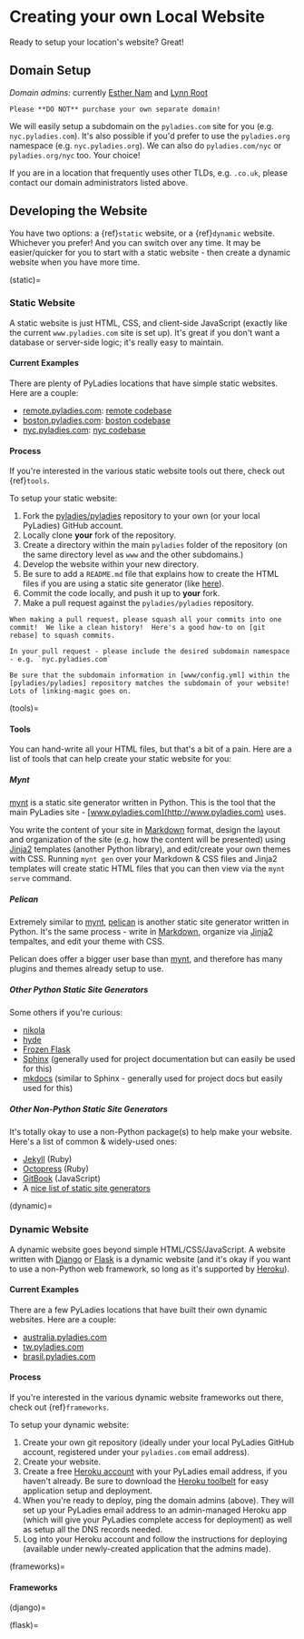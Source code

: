 # Creating your own Local Website

Ready to setup your location's website? Great!

## Domain Setup

*Domain admins:* currently [Esther Nam] and [Lynn Root]

```{warning}
Please **DO NOT** purchase your own separate domain!
```

We will easily setup a subdomain on the `pyladies.com` site for you (e.g. `nyc.pyladies.com`).  It's also possible if you'd prefer to use the `pyladies.org` namespace (e.g. `nyc.pyladies.org`).  We can also do `pyladies.com/nyc` or `pyladies.org/nyc` too.  Your choice!

If you are in a location that frequently uses other TLDs, e.g. `.co.uk`, please contact our domain administrators listed above.

## Developing the Website

You have two options: a {ref}`static` website, or a {ref}`dynamic` website.  Whichever you prefer!  And you can switch over any time.  It may be easier/quicker for you to start with a static website - then create a dynamic website when you have more time.

(static)=

### Static Website

A static website is just HTML, CSS, and client-side JavaScript (exactly like the current `www.pyladies.com` site is set up).  It's great if you don't want a database or server-side logic; it's really easy to maintain.

#### Current Examples

There are plenty of PyLadies locations that have simple static websites.  Here are a couple:

- [remote.pyladies.com]: [remote codebase](https://github.com/pyladies/pyladies/tree/master/remote)
- [boston.pyladies.com]: [boston codebase](https://github.com/pyladies/pyladies/tree/master/boston)
- [nyc.pyladies.com]: [nyc codebase](https://github.com/pyladies/pyladies/tree/master/nyc)

#### Process

If you're interested in the various static website tools out there, check out {ref}`tools`.

To setup your static website:

1. Fork the [pyladies/pyladies] repository to your own (or your local PyLadies) GitHub account.
2. Locally clone **your** fork of the repository.
3. Create a directory within the main `pyladies` folder of the repository (on the same directory level as `www` and the other subdomains.)
4. Develop the website within your new directory.
5. Be sure to add a `README.md` file that explains how to create the HTML files if you are using a static site generator (like [here]).
6. Commit the code locally, and push it up to **your** fork.
7. Make a pull request against the `pyladies/pyladies` repository.

```{note}
When making a pull request, please squash all your commits into one commit!  We like a clean history!  Here's a good how-to on [git rebase] to squash commits.
```

```{note}
In your pull request - please include the desired subdomain namespace - e.g. `nyc.pyladies.com`
```

```{note}
Be sure that the subdomain information in [www/config.yml] within the [pyladies/pyladies] repository matches the subdomain of your website!  Lots of linking-magic goes on.
```

(tools)=

#### Tools

You can hand-write all your HTML files, but that's a bit of a pain.  Here are a list of tools that can help create your static website for you:

##### Mynt

[mynt] is a static site generator written in Python.  This is the tool that the main PyLadies site - [www.pyladies.com](http://www.pyladies.com) uses.

You write the content of your site in [Markdown] format, design the layout and organization of the site (e.g. how the content will be presented) using [Jinja2] templates (another Python library), and edit/create your own themes with CSS.  Running `mynt gen` over your Markdown & CSS files and Jinja2 templates will create static HTML files that you can then view via the `mynt serve` command.

##### Pelican

Extremely similar to [mynt], [pelican] is another static site generator written in Python.  It's the same process - write in [Markdown], organize via [Jinja2] tempaltes, and edit your theme with CSS.

Pelican does offer a bigger user base than [mynt], and therefore has many plugins and themes already setup to use.

##### Other Python Static Site Generators

Some others if you're curious:

- [nikola]
- [hyde]
- [Frozen Flask]
- [Sphinx] (generally used for project documentation but can easily be used for this)
- [mkdocs] (similar to Sphinx - generally used for project docs but easily used for this)

##### Other Non-Python Static Site Generators

It's totally okay to use a non-Python package(s) to help make your website.  Here's a list of common & widely-used ones:

- [Jekyll] (Ruby)
- [Octopress] (Ruby)
- [GitBook] (JavaScript)
- A [nice list of static site generators]

(dynamic)=

### Dynamic Website

A dynamic website goes beyond simple HTML/CSS/JavaScript.  A website written with [Django] or [Flask] is a dynamic website (and it's okay if you want to use a non-Python web framework, so long as it's supported by [Heroku]).

#### Current Examples

There are a few PyLadies locations that have built their own dynamic websites.  Here are a couple:

- [australia.pyladies.com]
- [tw.pyladies.com]
- [brasil.pyladies.com]

#### Process

If you're interested in the various dynamic website frameworks out there, check out {ref}`frameworks`.

To setup your dynamic website:

1. Create your own git repository (ideally under your local PyLadies GitHub account, registered under your `pyladies.com` email address).
2. Create your website.
3. Create a free [Heroku account] with your PyLadies email address, if you haven't already.  Be sure to download the [Heroku toolbelt] for easy application setup and deployment.
4. When you're ready to deploy, ping the domain admins (above).  They will set up your PyLadies email address to an admin-managed Heroku app (which will give your PyLadies complete access for deployment) as well as setup all the DNS records needed.
5. Log into your Heroku account and follow the instructions for deploying (available under newly-created application that the admins made).

(frameworks)=

#### Frameworks

(django)=

(flask)=

[australia.pyladies.com]: http://australia.pyladies.com/
[boston.pyladies.com]: http://boston.pyladies.com
[brasil.pyladies.com]: http://brasil.pyladies.com/
[django]: https://devcenter.heroku.com/categories/language-support
[esther nam]: mailto:esthernam@gmail.com
[flask]: https://devcenter.heroku.com/categories/language-support
[frozen flask]: http://packages.python.org/Frozen-Flask/
[git rebase]: http://gitready.com/advanced/2009/02/10/squashing-commits-with-rebase.html
[gitbook]: https://www.staticgen.com/gitbook
[here]: https://github.com/pyladies/pyladies#to-run-locally
[heroku]: https://devcenter.heroku.com/categories/language-support
[heroku account]: https://signup.heroku.com/www-header
[heroku toolbelt]: https://toolbelt.heroku.com/
[hyde]: http://hyde.github.io/
[jekyll]: https://www.staticgen.com/jekyll
[jinja2]: http://jinja.pocoo.org/docs/dev/
[lynn root]: mailto:lynn@pyladies.com
[markdown]: http://daringfireball.net/projects/markdown/syntax
[mkdocs]: https://www.staticgen.com/mkdocs
[mynt]: http://mynt.uhnomoli.com/
[nice list of static site generators]: https://www.staticgen.com/
[nikola]: https://getnikola.com/
[nyc.pyladies.com]: http://nyc.pyladies.com
[octopress]: https://www.staticgen.com/octopress
[pelican]: http://pelican.readthedocs.org/en/latest/
[pyladies/pyladies]: https://github.com/pyladies/pyladies
[remote.pyladies.com]: http://remote.pyladies.com
[sphinx]: http://sphinx.pocoo.org/
[tw.pyladies.com]: http://tw.pyladies.com
[www/config.yml]: https://github.com/pyladies/pyladies/blob/master/www/config.yml
